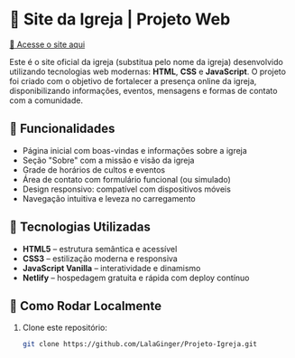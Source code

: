 # 🌟 Site da Igreja | Projeto Web

[🔗 Acesse o site aqui](https://shimmering-muffin-4cbcd4.netlify.app)

Este é o site oficial da igreja (substitua pelo nome da igreja) desenvolvido utilizando tecnologias web modernas: **HTML**, **CSS** e **JavaScript**. O projeto foi criado com o objetivo de fortalecer a presença online da igreja, disponibilizando informações, eventos, mensagens e formas de contato com a comunidade.

## 📌 Funcionalidades

- Página inicial com boas-vindas e informações sobre a igreja  
- Seção "Sobre" com a missão e visão da igreja  
- Grade de horários de cultos e eventos  
- Área de contato com formulário funcional (ou simulado)  
- Design responsivo: compatível com dispositivos móveis  
- Navegação intuitiva e leveza no carregamento

## 🚀 Tecnologias Utilizadas

- **HTML5** – estrutura semântica e acessível  
- **CSS3** – estilização moderna e responsiva  
- **JavaScript Vanilla** – interatividade e dinamismo  
- **Netlify** – hospedagem gratuita e rápida com deploy contínuo

## 📂 Como Rodar Localmente

1. Clone este repositório:
   ```bash
   git clone https://github.com/LalaGinger/Projeto-Igreja.git
